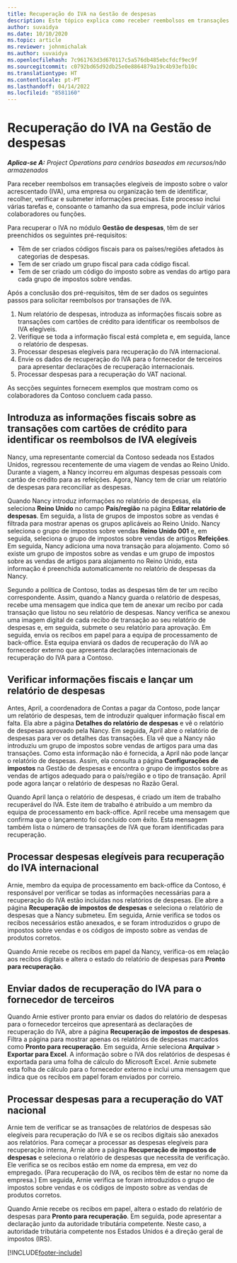 ```yaml
---
title: Recuperação do IVA na Gestão de despesas
description: Este tópico explica como receber reembolsos em transações elegíveis com imposto sobre o valor acrescentado (IVA).
author: suvaidya
ms.date: 10/10/2020
ms.topic: article
ms.reviewer: johnmichalak
ms.author: suvaidya
ms.openlocfilehash: 7c961763d3d670117c5a576db485ebcfdcf9ec9f
ms.sourcegitcommit: c0792bd65d92db25e0e8864879a19c4b93efb10c
ms.translationtype: HT
ms.contentlocale: pt-PT
ms.lasthandoff: 04/14/2022
ms.locfileid: "8581160"
---
```

# <a name="vat-recovery-in-expense-management"></a>Recuperação do IVA na Gestão de despesas

_**Aplica-se A:** Project Operations para cenários baseados em recursos/não armazenados_

Para receber reembolsos em transações elegíveis de imposto sobre o valor acrescentado (IVA), uma empresa ou organização tem de identificar, recolher, verificar e submeter informações precisas. Este processo inclui várias tarefas e, consoante o tamanho da sua empresa, pode incluir vários colaboradores ou funções.

Para recuperar o IVA no módulo **Gestão de despesas**, têm de ser preenchidos os seguintes pré-requisitos:

- Têm de ser criados códigos fiscais para os países/regiões afetados às categorias de despesas.
- Tem de ser criado um grupo fiscal para cada código fiscal.
- Tem de ser criado um código do imposto sobre as vendas do artigo para cada grupo de impostos sobre vendas.

Após a conclusão dos pré-requisitos, têm de ser dados os seguintes passos para solicitar reembolsos por transações de IVA.

1. Num relatório de despesas, introduza as informações fiscais sobre as transações com cartões de crédito para identificar os reembolsos de IVA elegíveis.
2. Verifique se toda a informação fiscal está completa e, em seguida, lance o relatório de despesas.
3. Processar despesas elegíveis para recuperação do IVA internacional.
4. Envie os dados de recuperação do IVA para o fornecedor de terceiros para apresentar declarações de recuperação internacionais.
5. Processar despesas para a recuperação do VAT nacional.

As secções seguintes fornecem exemplos que mostram como os colaboradores da Contoso concluem cada passo.

## <a name="enter-tax-information-about-credit-card-transactions-to-identify-eligible-vat-refunds"></a>Introduza as informações fiscais sobre as transações com cartões de crédito para identificar os reembolsos de IVA elegíveis

Nancy, uma representante comercial da Contoso sedeada nos Estados Unidos, regressou recentemente de uma viagem de vendas ao Reino Unido. Durante a viagem, a Nancy incorreu em algumas despesas pessoais com cartão de crédito para as refeições. Agora, Nancy tem de criar um relatório de despesas para reconciliar as despesas.

Quando Nancy introduz informações no relatório de despesas, ela seleciona **Reino Unido** no campo **País/região** na página **Editar relatório de despesas**. Em seguida, a lista de grupos de impostos sobre as vendas é filtrada para mostrar apenas os grupos aplicáveis ao Reino Unido. Nancy seleciona o grupo de impostos sobre vendas **Reino Unido 001** e, em seguida, seleciona o grupo de impostos sobre vendas de artigos **Refeições**. Em seguida, Nancy adiciona uma nova transação para alojamento. Como só existe um grupo de impostos sobre as vendas e um grupo de impostos sobre as vendas de artigos para alojamento no Reino Unido, esta informação é preenchida automaticamente no relatório de despesas da Nancy.

Segundo a política de Contoso, todas as despesas têm de ter um recibo correspondente. Assim, quando a Nancy guarda o relatório de despesas, recebe uma mensagem que indica que tem de anexar um recibo por cada transação que listou no seu relatório de despesas. Nancy verifica se anexou uma imagem digital de cada recibo de transação ao seu relatório de despesas e, em seguida, submete o seu relatório para aprovação. Em seguida, envia os recibos em papel para a equipa de processamento de back-office. Esta equipa enviará os dados de recuperação do IVA ao fornecedor externo que apresenta declarações internacionais de recuperação do IVA para a Contoso.

## <a name="verify-tax-information-and-post-an-expense-report"></a>Verificar informações fiscais e lançar um relatório de despesas

Antes, April, a coordenadora de Contas a pagar da Contoso, pode lançar um relatório de despesas, tem de introduzir qualquer informação fiscal em falta. Ela abre a página **Detalhes do relatório de despesas** e vê o relatório de despesas aprovado pela Nancy. Em seguida, April abre o relatório de despesas para ver os detalhes das transações. Ela vê que a Nancy não introduziu um grupo de impostos sobre vendas de artigos para uma das transações. Como esta informação não é fornecida, a April não pode lançar o relatório de despesas. Assim, ela consulta a página **Configurações de impostos** na Gestão de despesas e encontra o grupo de impostos sobre as vendas de artigos adequado para o país/região e o tipo de transação. April pode agora lançar o relatório de despesas no Razão Geral.

Quando April lança o relatório de despesas, é criado um item de trabalho recuperável do IVA. Este item de trabalho é atribuído a um membro da equipa de processamento em back-office. April recebe uma mensagem que confirma que o lançamento foi concluído com êxito. Esta mensagem também lista o número de transações de IVA que foram identificadas para recuperação.

## <a name="process-expenses-that-are-eligible-for-international-vat-recovery"></a>Processar despesas elegíveis para recuperação do IVA internacional

Arnie, membro da equipa de processamento em back-office da Contoso, é responsável por verificar se todas as informações necessárias para a recuperação do IVA estão incluídas nos relatórios de despesas. Ele abre a página **Recuperação de impostos de despesas** e seleciona o relatório de despesas que a Nancy submeteu. Em seguida, Arnie verifica se todos os recibos necessários estão anexados, e se foram introduzidos o grupo de impostos sobre vendas e os códigos de imposto sobre as vendas de produtos corretos.

Quando Arnie recebe os recibos em papel da Nancy, verifica-os em relação aos recibos digitais e altera o estado do relatório de despesas para **Pronto para recuperação**.

## <a name="send-vat-recovery-data-to-the-third-party-vendor"></a>Enviar dados de recuperação do IVA para o fornecedor de terceiros

Quando Arnie estiver pronto para enviar os dados do relatório de despesas para o fornecedor terceiros que apresentará as declarações de recuperação do IVA, abre a página **Recuperação de impostos de despesas**. Filtra a página para mostrar apenas os relatórios de despesas marcados como **Pronto para recuperação**. Em seguida, Arnie seleciona **Arquivar** &gt; **Exportar para Excel**. A informação sobre o IVA dos relatórios de despesas é exportada para uma folha de cálculo do Microsoft Excel. Arnie submete esta folha de cálculo para o fornecedor externo e inclui uma mensagem que indica que os recibos em papel foram enviados por correio.

## <a name="process-expenses-for-domestic-vat-recovery"></a>Processar despesas para a recuperação do VAT nacional

Arnie tem de verificar se as transações de relatórios de despesas são elegíveis para recuperação do IVA e se os recibos digitais são anexados aos relatórios. Para começar a processar as despesas elegíveis para recuperação interna, Arnie abre a página **Recuperação de impostos de despesas** e seleciona o relatório de despesas que necessita de verificação. Ele verifica se os recibos estão em nome da empresa, em vez do empregado. (Para recuperação do IVA, os recibos têm de estar no nome da empresa.) Em seguida, Arnie verifica se foram introduzidos o grupo de impostos sobre vendas e os códigos de imposto sobre as vendas de produtos corretos.

Quando Arnie recebe os recibos em papel, altera o estado do relatório de despesas para **Pronto para recuperação**. Em seguida, pode apresentar a declaração junto da autoridade tributária competente. Neste caso, a autoridade tributária competente nos Estados Unidos é a direção geral de impostos (IRS).


[!INCLUDE[footer-include](../includes/footer-banner.md)]